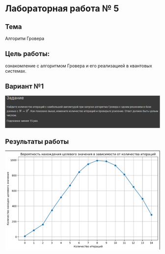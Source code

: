 # Лабораторная работа № 5

## Тема
Алгоритм Гровера


## Цель работы:
ознакомление с алгоритмом Гровера и его реализацией в квантовых системах.

## Вариант №1
![Вариант](../../images/image5_1.png)

## Результаты работы
![Результат работы №1](../../images/image5_2.png)
